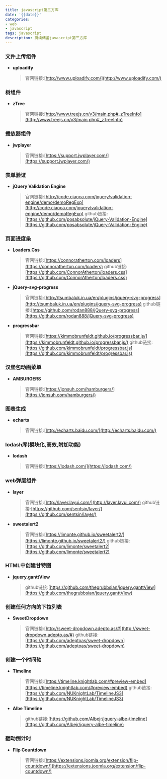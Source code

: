 ```yaml
---
title: javascript第三方库
date: '{{date}}'
categories:
- web
- javascript
tags: javascript
description: 持续储备javascript第三方库
---
```

### 文件上传组件
- **uploadify**

    >官网链接:[http://www.uploadify.com/](http://www.uploadify.com/)

### 树组件
- **zTree**

    >官网链接:[http://www.treejs.cn/v3/main.php#_zTreeInfo](http://www.treejs.cn/v3/main.php#_zTreeInfo)

### 播放器组件
- **jwplayer**

    >官网链接:[https://support.jwplayer.com/](https://support.jwplayer.com/)

### 表单验证
- **jQuery Validation Engine**

    >官网链接:[http://code.ciaoca.com/jquery/validation-engine/demo/demoRegExp](http://code.ciaoca.com/jquery/validation-engine/demo/demoRegExp)
    github链接:[https://github.com/posabsolute/jQuery-Validation-Engine](https://github.com/posabsolute/jQuery-Validation-Engine)

### 页面进度条
- **Loaders.Css**

    >官网链接:[https://connoratherton.com/loaders](https://connoratherton.com/loaders)
    github链接:[https://github.com/ConnorAtherton/loaders.css](https://github.com/ConnorAtherton/loaders.css)
    
- **jQuery-svg-progress**
    
    >官网链接:[http://tsumbaluk.in.ua/en/plugins/jquery-svg-progress](http://tsumbaluk.in.ua/en/plugins/jquery-svg-progress)
    github链接:[https://github.com/rodan888/jQuery-svg-progress](https://github.com/rodan888/jQuery-svg-progress)

- **progressbar**

    >官网链接:[https://kimmobrunfeldt.github.io/progressbar.js/](https://kimmobrunfeldt.github.io/progressbar.js/)
    github链接:[https://github.com/kimmobrunfeldt/progressbar.js](https://github.com/kimmobrunfeldt/progressbar.js)
            
### 汉堡包动画菜单
- **AMBURGERS**

    >官网链接:[https://jonsuh.com/hamburgers/](https://jonsuh.com/hamburgers/)

### 图表生成
- **echarts**

    >官网链接:[http://echarts.baidu.com/](http://echarts.baidu.com/)
    
### lodash库(模块化,高效,附加功能)
- **lodash**

    >官网链接:[https://lodash.com/](https://lodash.com/)
    
### web弹层组件
- **layer**

    >官网链接:[http://layer.layui.com/](http://layer.layui.com/)
    github链接:[https://github.com/sentsin/layer/](https://github.com/sentsin/layer/)

- **sweetalert2**

    >官网链接:[https://limonte.github.io/sweetalert2/](https://limonte.github.io/sweetalert2/)
    github链接:[https://github.com/limonte/sweetalert2](https://github.com/limonte/sweetalert2)

### HTML中创建甘特图
- **jquery.ganttView**

    >github链接:[https://github.com/thegrubbsian/jquery.ganttView](https://github.com/thegrubbsian/jquery.ganttView)

### 创建任何方向的下拉列表
- **SweetDropdown**
    
    >官网链接:[http://sweet-dropdown.adepto.as/#](http://sweet-dropdown.adepto.as/#)
    github链接:[https://github.com/adeptoas/sweet-dropdown](https://github.com/adeptoas/sweet-dropdown)
    
### 创建一个时间轴
- **Timeline**
    
    >官网链接:[https://timeline.knightlab.com/#preview-embed](https://timeline.knightlab.com/#preview-embed)
    github链接:[https://github.com/NUKnightLab/TimelineJS3](https://github.com/NUKnightLab/TimelineJS3)
    
- **Albe Timeline**

    >github链接:[https://github.com/Albejr/jquery-albe-timeline](https://github.com/Albejr/jquery-albe-timeline)
    
### 翻动倒计时
- **Flip Countdown**

    >官网链接:[https://extensions.joomla.org/extension/flip-countdown/](https://extensions.joomla.org/extension/flip-countdown/)
